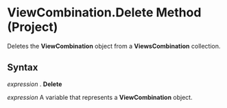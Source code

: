 
# ViewCombination.Delete Method (Project)

Deletes the  **ViewCombination** object from a **ViewsCombination** collection.


## Syntax

 _expression_ . **Delete**

 _expression_ A variable that represents a **ViewCombination** object.

